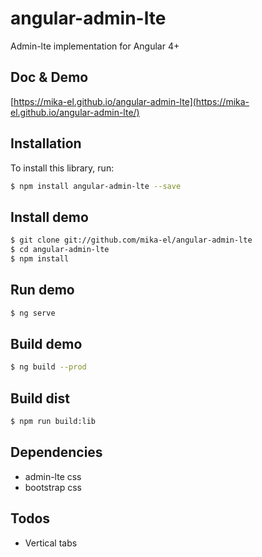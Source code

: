 # angular-admin-lte

Admin-lte implementation for Angular 4+

## Doc & Demo
[https://mika-el.github.io/angular-admin-lte](https://mika-el.github.io/angular-admin-lte/)

## Installation

To install this library, run:

```bash
$ npm install angular-admin-lte --save
```
## Install demo
```bash
$ git clone git://github.com/mika-el/angular-admin-lte
$ cd angular-admin-lte
$ npm install
```

## Run demo
```bash
$ ng serve
```

## Build demo
```bash
$ ng build --prod
```

## Build dist
```bash
$ npm run build:lib
```

## Dependencies

* admin-lte css
* bootstrap css

## Todos

* Vertical tabs
